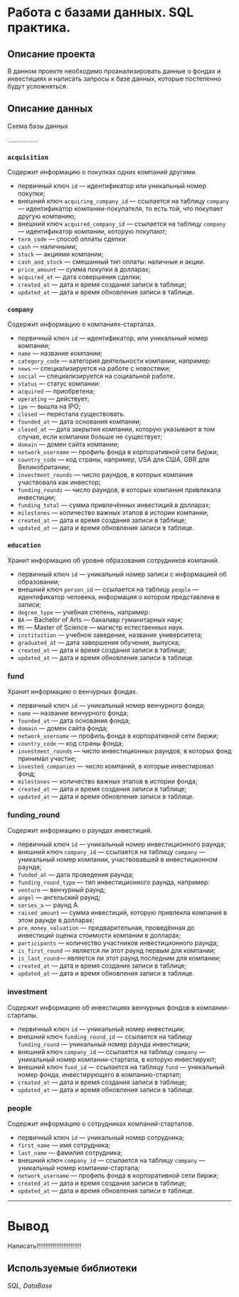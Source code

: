 # Работа с базами данных. SQL практика.
## Описание проекта
В данном проекте необходимо проанализировать данные о фондах и инвестициях и написать запросы к базе данных, которые постепенно будут усложняться.

## Описание данных

Схема базы данных

.................


### `acquisition`

Содержит информацию о покупках одних компаний другими.

- первичный ключ `id` — идентификатор или уникальный номер покупки;
- внешний ключ `acquiring_company_id` — ссылается на таблицу `company` — идентификатор компании-покупателя, то есть той, что покупает другую компанию;
- внешний ключ `acquired_company_id` — ссылается на таблицу `company` — идентификатор компании, которую покупают;
- `term_code` — способ оплаты сделки:
- `cash` — наличными;
- `stock` — акциями компании;
- `cash_and_stock` — смешанный тип оплаты: наличные и акции.
- `price_amount` — сумма покупки в долларах;
- `acquired_at` — дата совершения сделки;
- `created_at` — дата и время создания записи в таблице;
- `updated_at` — дата и время обновления записи в таблице.

### `company`
 
Содержит информацию о компаниях-стартапах.

- первичный ключ `id` — идентификатор, или уникальный номер компании;
- `name` — название компании;
- `category_code` — категория деятельности компании, например:
- `news` — специализируется на работе с новостями;
- `social` — специализируется на социальной работе.
- `status` — статус компании:
- `acquired` — приобретена;
- `operating` — действует;
- `ipo` — вышла на IPO;
- `closed` — перестала существовать.
- `founded_at` — дата основания компании;
- `closed_at` — дата закрытия компании, которую указывают в том случае, если компании больше не существует;
- `domain` — домен сайта компании;
- `network_username` — профиль фонда в корпоративной сети биржи;
- `country_code` — код страны, например, USA для США, GBR для Великобритании;
- `investment_rounds` — число раундов, в которых компания участвовала как инвестор;
- `funding_rounds` — число раундов, в которых компания привлекала инвестиции;
- `funding_total` — сумма привлечённых инвестиций в долларах;
- `milestones` — количество важных этапов в истории компании;
- `created_at` — дата и время создания записи в таблице;
- `updated_at` — дата и время обновления записи в таблице.

### `education`

Хранит информацию об уровне образования сотрудников компаний.

- первичный ключ `id` — уникальный номер записи с информацией об образовании;
- внешний ключ `person_id` — ссылается на таблицу `people` — идентификатор человека, информация о котором представлена в записи;
- `degree_type` — учебная степень, например:
- `BA` — Bachelor of Arts — бакалавр гуманитарных наук;
- `MS` — Master of Science — магистр естественных наук.
- `instituition` — учебное заведение, название университета;
- `graduated_at` — дата завершения обучения, выпуска;
- `created_at` — дата и время создания записи в таблице;
- `updated_at` — дата и время обновления записи в таблице.

### fund

Хранит информацию о венчурных фондах.

- первичный ключ `id` — уникальный номер венчурного фонда;
- `name` — название венчурного фонда;
- `founded_at` — дата основания фонда;
- `domain` — домен сайта фонда;
- `network_username` — профиль фонда в корпоративной сети биржи;
- `country_code` — код страны фонда;
- `investment_rounds` — число инвестиционных раундов, в которых фонд принимал участие;
- `invested_companies` — число компаний, в которые инвестировал фонд;
- `milestones` — количество важных этапов в истории фонда;
- `created_at` — дата и время создания записи в таблице;
- `updated_at` — дата и время обновления записи в таблице.

### funding_round

Содержит информацию о раундах инвестиций.

- первичный ключ `id` — уникальный номер инвестиционного раунда;
- внешний ключ `company_id` — ссылается на таблицу `company` — уникальный номер компании, участвовавшей в инвестиционном раунде;
- `funded_at` — дата проведения раунда;
- `funding_round_type` — тип инвестиционного раунда, например:
- `venture` — венчурный раунд;
- `angel` — ангельский раунд;
- `series_a` — раунд А.
- `raised_amount` — сумма инвестиций, которую привлекла компания в этом раунде в долларах;
- `pre_money_valuation` — предварительная, проведённая до инвестиций оценка стоимости компании в долларах;
- `participants` — количество участников инвестиционного раунда;
- `is_first_round` — является ли этот раунд первым для компании;
- `is_last_round`— является ли этот раунд последним для компании;
- `created_at` — дата и время создания записи в таблице;
- `updated_at` — дата и время обновления записи в таблице.

### investment

Содержит информацию об инвестициях венчурных фондов в компании-стартапы.

- первичный ключ `id` — уникальный номер инвестиции;
- внешний ключ `funding_round_id` — ссылается на таблицу `funding_round` — уникальный номер раунда инвестиции;
- внешний ключ `company_id` — ссылается на таблицу `company` — уникальный номер компании-стартапа, в которую инвестируют;
- внешний ключ `fund_id` — ссылается на таблицу `fund` — уникальный номер фонда, инвестирующего в компанию-стартап;
- `created_at` — дата и время создания записи в таблице;
- `updated_at` — дата и время обновления записи в таблице.

### people

Содержит информацию о сотрудниках компаний-стартапов.

- первичный ключ `id` — уникальный номер сотрудника;
- `first_name` — имя сотрудника;
- `last_name` — фамилия сотрудника;
- внешний ключ `company_id` — ссылается на таблицу `company` — уникальный номер компании-стартапа;
- `network_username` — профиль фонда в корпоративной сети биржи;
- `created_at` — дата и время создания записи в таблице;
- `updated_at` — дата и время обновления записи в таблице.

---
# Вывод
Написать!!!!!!!!!!!!!!!!!!!!!!!!!

## Используемые библиотеки
*SQL, DataBase*
